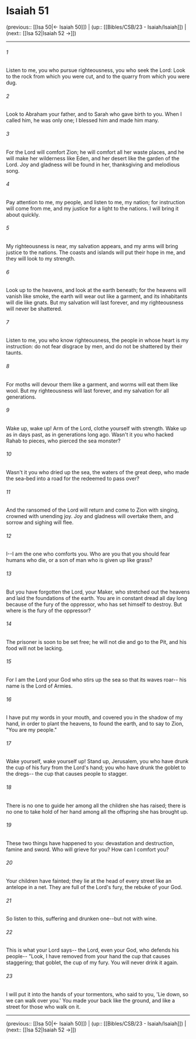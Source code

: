 # Isaiah 51

(previous:: [[Isa 50|← Isaiah 50]]) | (up:: [[Bibles/CSB/23 - Isaiah/Isaiah]]) | (next:: [[Isa 52|Isaiah 52 →]])

***


###### 1 
Listen to me, you who pursue righteousness, you who seek the Lord: Look to the rock from which you were cut, and to the quarry from which you were dug. 

###### 2 
Look to Abraham your father, and to Sarah who gave birth to you. When I called him, he was only one; I blessed him and made him many. 

###### 3 
For the Lord will comfort Zion; he will comfort all her waste places, and he will make her wilderness like Eden, and her desert like the garden of the Lord. Joy and gladness will be found in her, thanksgiving and melodious song. 

###### 4 
Pay attention to me, my people, and listen to me, my nation; for instruction will come from me, and my justice for a light to the nations. I will bring it about quickly. 

###### 5 
My righteousness is near, my salvation appears, and my arms will bring justice to the nations. The coasts and islands will put their hope in me, and they will look to my strength. 

###### 6 
Look up to the heavens, and look at the earth beneath; for the heavens will vanish like smoke, the earth will wear out like a garment, and its inhabitants will die like gnats. But my salvation will last forever, and my righteousness will never be shattered. 

###### 7 
Listen to me, you who know righteousness, the people in whose heart is my instruction: do not fear disgrace by men, and do not be shattered by their taunts. 

###### 8 
For moths will devour them like a garment, and worms will eat them like wool. But my righteousness will last forever, and my salvation for all generations. 

###### 9 
Wake up, wake up! Arm of the Lord, clothe yourself with strength. Wake up as in days past, as in generations long ago. Wasn't it you who hacked Rahab to pieces, who pierced the sea monster? 

###### 10 
Wasn't it you who dried up the sea, the waters of the great deep, who made the sea-bed into a road for the redeemed to pass over? 

###### 11 
And the ransomed of the Lord will return and come to Zion with singing, crowned with unending joy. Joy and gladness will overtake them, and sorrow and sighing will flee. 

###### 12 
I--I am the one who comforts you. Who are you that you should fear humans who die, or a son of man who is given up like grass? 

###### 13 
But you have forgotten the Lord, your Maker, who stretched out the heavens and laid the foundations of the earth. You are in constant dread all day long because of the fury of the oppressor, who has set himself to destroy. But where is the fury of the oppressor? 

###### 14 
The prisoner is soon to be set free; he will not die and go to the Pit, and his food will not be lacking. 

###### 15 
For I am the Lord your God who stirs up the sea so that its waves roar-- his name is the Lord of Armies. 

###### 16 
I have put my words in your mouth, and covered you in the shadow of my hand, in order to plant the heavens, to found the earth, and to say to Zion, "You are my people." 

###### 17 
Wake yourself, wake yourself up! Stand up, Jerusalem, you who have drunk the cup of his fury from the Lord's hand; you who have drunk the goblet to the dregs-- the cup that causes people to stagger. 

###### 18 
There is no one to guide her among all the children she has raised; there is no one to take hold of her hand among all the offspring she has brought up. 

###### 19 
These two things have happened to you: devastation and destruction, famine and sword. Who will grieve for you? How can I comfort you? 

###### 20 
Your children have fainted; they lie at the head of every street like an antelope in a net. They are full of the Lord's fury, the rebuke of your God. 

###### 21 
So listen to this, suffering and drunken one--but not with wine. 

###### 22 
This is what your Lord says-- the Lord, even your God, who defends his people-- "Look, I have removed from your hand the cup that causes staggering; that goblet, the cup of my fury. You will never drink it again. 

###### 23 
I will put it into the hands of your tormentors, who said to you, 'Lie down, so we can walk over you.' You made your back like the ground, and like a street for those who walk on it.

***

(previous:: [[Isa 50|← Isaiah 50]]) | (up:: [[Bibles/CSB/23 - Isaiah/Isaiah]]) | (next:: [[Isa 52|Isaiah 52 →]])
